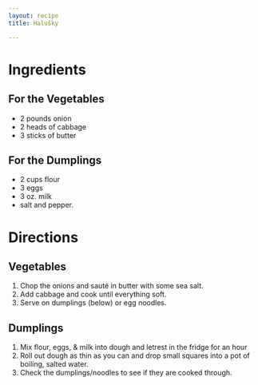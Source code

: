 ```yaml
---
layout: recipe
title: Halušky

---
```


# Ingredients

## For the Vegetables

- 2 pounds onion
- 2 heads of cabbage
- 3 sticks of butter

## For the Dumplings

- 2 cups flour
- 3 eggs
- 3 oz. milk
- salt and pepper.

# Directions

## Vegetables

1. Chop the onions and sauté in butter with some sea salt.
2. Add cabbage and cook until everything soft.
3. Serve on dumplings (below) or egg noodles.

## Dumplings

1. Mix flour, eggs, & milk into dough and letrest in the fridge for an hour
2. Roll out dough as thin as you can and drop small squares into a pot of boiling, salted water.
3. Check the dumplings/noodles to see if they are cooked through.